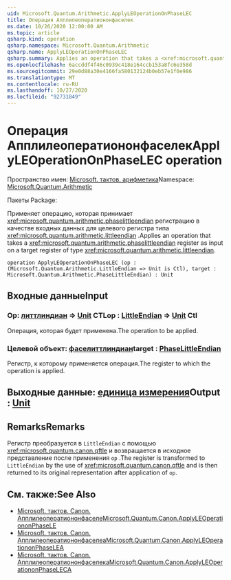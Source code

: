 ```yaml
---
uid: Microsoft.Quantum.Arithmetic.ApplyLEOperationOnPhaseLEC
title: Операция Апплилеоператиононфаселек
ms.date: 10/26/2020 12:00:00 AM
ms.topic: article
qsharp.kind: operation
qsharp.namespace: Microsoft.Quantum.Arithmetic
qsharp.name: ApplyLEOperationOnPhaseLEC
qsharp.summary: Applies an operation that takes a <xref:microsoft.quantum.arithmetic.phaselittleendian> register as input on a target register of type <xref:microsoft.quantum.arithmetic.littleendian>.
ms.openlocfilehash: 6accddf4f46c0939c418e164ccb153a8fc6e358d
ms.sourcegitcommit: 29e0d88a30e4166fa580132124b0eb57e1f0e986
ms.translationtype: MT
ms.contentlocale: ru-RU
ms.lasthandoff: 10/27/2020
ms.locfileid: "92731849"
---
```

# <a name="applyleoperationonphaselec-operation"></a><span data-ttu-id="b8c55-102">Операция Апплилеоператиононфаселек</span><span class="sxs-lookup"><span data-stu-id="b8c55-102">ApplyLEOperationOnPhaseLEC operation</span></span>

<span data-ttu-id="b8c55-103">Пространство имен: [Microsoft. тактов. арифметика](xref:Microsoft.Quantum.Arithmetic)</span><span class="sxs-lookup"><span data-stu-id="b8c55-103">Namespace: [Microsoft.Quantum.Arithmetic](xref:Microsoft.Quantum.Arithmetic)</span></span>

<span data-ttu-id="b8c55-104">Пакеты [](https://nuget.org/packages/)</span><span class="sxs-lookup"><span data-stu-id="b8c55-104">Package: [](https://nuget.org/packages/)</span></span>


<span data-ttu-id="b8c55-105">Применяет операцию, которая принимает <xref:microsoft.quantum.arithmetic.phaselittleendian> регистрацию в качестве входных данных для целевого регистра типа <xref:microsoft.quantum.arithmetic.littleendian> .</span><span class="sxs-lookup"><span data-stu-id="b8c55-105">Applies an operation that takes a <xref:microsoft.quantum.arithmetic.phaselittleendian> register as input on a target register of type <xref:microsoft.quantum.arithmetic.littleendian>.</span></span>

```qsharp
operation ApplyLEOperationOnPhaseLEC (op : (Microsoft.Quantum.Arithmetic.LittleEndian => Unit is Ctl), target : Microsoft.Quantum.Arithmetic.PhaseLittleEndian) : Unit
```


## <a name="input"></a><span data-ttu-id="b8c55-106">Входные данные</span><span class="sxs-lookup"><span data-stu-id="b8c55-106">Input</span></span>

### <a name="op--littleendian--unit-ctl"></a><span data-ttu-id="b8c55-107">Op: [литтлиндиан](xref:Microsoft.Quantum.Arithmetic.LittleEndian) => [Unit](xref:microsoft.quantum.lang-ref.unit) CTL</span><span class="sxs-lookup"><span data-stu-id="b8c55-107">op : [LittleEndian](xref:Microsoft.Quantum.Arithmetic.LittleEndian) => [Unit](xref:microsoft.quantum.lang-ref.unit) Ctl</span></span>

<span data-ttu-id="b8c55-108">Операция, которая будет применена.</span><span class="sxs-lookup"><span data-stu-id="b8c55-108">The operation to be applied.</span></span>


### <a name="target--phaselittleendian"></a><span data-ttu-id="b8c55-109">Целевой объект: [фаселиттлиндиан](xref:Microsoft.Quantum.Arithmetic.PhaseLittleEndian)</span><span class="sxs-lookup"><span data-stu-id="b8c55-109">target : [PhaseLittleEndian](xref:Microsoft.Quantum.Arithmetic.PhaseLittleEndian)</span></span>

<span data-ttu-id="b8c55-110">Регистр, к которому применяется операция.</span><span class="sxs-lookup"><span data-stu-id="b8c55-110">The register to which the operation is applied.</span></span>



## <a name="output--unit"></a><span data-ttu-id="b8c55-111">Выходные данные: [единица измерения](xref:microsoft.quantum.lang-ref.unit)</span><span class="sxs-lookup"><span data-stu-id="b8c55-111">Output : [Unit](xref:microsoft.quantum.lang-ref.unit)</span></span>



## <a name="remarks"></a><span data-ttu-id="b8c55-112">Remarks</span><span class="sxs-lookup"><span data-stu-id="b8c55-112">Remarks</span></span>

<span data-ttu-id="b8c55-113">Регистр преобразуется в `LittleEndian` с помощью <xref:microsoft.quantum.canon.qftle> и возвращается в исходное представление после применения `op` .</span><span class="sxs-lookup"><span data-stu-id="b8c55-113">The register is transformed to `LittleEndian` by the use of <xref:microsoft.quantum.canon.qftle> and is then returned to its original representation after application of `op`.</span></span>

## <a name="see-also"></a><span data-ttu-id="b8c55-114">См. также:</span><span class="sxs-lookup"><span data-stu-id="b8c55-114">See Also</span></span>

- [<span data-ttu-id="b8c55-115">Microsoft. тактов. Canon. Апплилеоператиононфаселе</span><span class="sxs-lookup"><span data-stu-id="b8c55-115">Microsoft.Quantum.Canon.ApplyLEOperationonPhaseLE</span></span>](xref:Microsoft.Quantum.Canon.ApplyLEOperationonPhaseLE)
- [<span data-ttu-id="b8c55-116">Microsoft. тактов. Canon. Апплилеоператиононфаселеа</span><span class="sxs-lookup"><span data-stu-id="b8c55-116">Microsoft.Quantum.Canon.ApplyLEOperationonPhaseLEA</span></span>](xref:Microsoft.Quantum.Canon.ApplyLEOperationonPhaseLEA)
- [<span data-ttu-id="b8c55-117">Microsoft. тактов. Canon. Апплилеоператиононфаселека</span><span class="sxs-lookup"><span data-stu-id="b8c55-117">Microsoft.Quantum.Canon.ApplyLEOperationonPhaseLECA</span></span>](xref:Microsoft.Quantum.Canon.ApplyLEOperationonPhaseLECA)